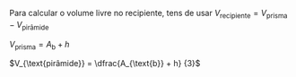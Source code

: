 Para calcular o volume livre no recipiente, tens de usar $V_{\text{recipiente}}=V_{\text{prisma}}- V_{\text{pirâmide}}$

$V_{\text{prisma}} = A_{\text{b}} + h$

$V_{\text{pirâmide}} = \dfrac{A_{\text{b}} + h} {3}$

